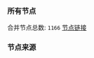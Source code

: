 ### 所有节点
合并节点总数: `1166`
[节点链接](https://raw.githubusercontent.com/rzhy1/11/master/sub/sub_merge_base64.txt)

### 节点来源

